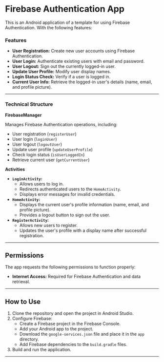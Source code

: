 # Firebase Authentication App

This is an Android application of a template for using Firebase Authentication. With the following features:

### Features

- **User Registration:** Create new user accounts using Firebase Authentication.
- **User Login:** Authenticate existing users with email and password.
- **User Logout:** Sign out the currently logged-in user.
- **Update User Profile:** Modify user display names.
- **Login Status Check:** Verify if a user is logged in.
- **Current User Info:** Retrieve the logged-in user's details (name, email, and profile picture).

---

### Technical Structure

**FirebaseManager**

Manages Firebase Authentication operations, including:

- User registration (`registerUser`)
- User login (`loginUser`)
- User logout (`logoutUser`)
- Update user profile (`updateUserProfile`)
- Check login status (`isUserLoggedIn`)
- Retrieve current user (`getCurrentUser`)

**Activities**

- **`LoginActivity`:**
    - Allows users to log in.
    - Redirects authenticated users to the `HomeActivity`.
    - Displays error messages for invalid credentials.
- **`HomeActivity`:**
    - Displays the current user's profile information (name, email, and profile picture).
    - Provides a logout button to sign out the user.
- **`RegisterActivity`:**
    - Allows new users to register.
    - Updates the user's profile with a display name after successful registration.

---

## Permissions

The app requests the following permissions to function properly:

- **Internet Access:** Required for Firebase Authentication and data retrieval.

---

## How to Use

1. Clone the repository and open the project in Android Studio.
2. Configure Firebase:
    - Create a Firebase project in the Firebase Console.
    - Add your Android app to the project.
    - Download the `google-services.json` file and place it in the `app` directory.
    - Add Firebase dependencies to the `build.gradle` files.
3. Build and run the application.

---
